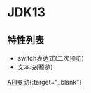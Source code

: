 # JDK13

## 特性列表

- switch表达式(二次预览)
- 文本块(预览)

[API变动](https://gunnarmorling.github.io/jdk-api-diff/jdk12-jdk13-api-diff.html){:target="_blank"}